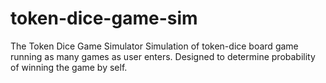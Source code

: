 # token-dice-game-sim
The Token Dice Game Simulator
Simulation of token-dice board game running as many games as user enters.
Designed to determine probability of winning the game by self.
